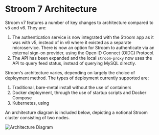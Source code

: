 # Stroom 7 Architecture

Stroom v7 features a number of key changes to architecture compared to v5 and v6. They are:

1. The authentication service is now integrated with the Stroom app as it was with v5, instead of in v6 where it existed as a separate microservice. There is now an option for Stroom to authenticate via an external sign-on provider, using the Open ID Connect (OIDC) Protocol.
1. The API has been expanded and the local `stroom-proxy` now uses the API to query feed status, instead of querying MySQL directly.

Stroom's architecture varies, depending on largely the choice of deployment method. The types of deployment currently supported are:

1. Traditional, bare-metal install without the use of containers
1. Docker deployment, through the use of startup scripts and Docker Compose
1. Kubernetes, using

An architecture diagram is included below, depicting a notional Stroom cluster consisting of two nodes.

![Architecture Diagram](/diagrams/stroom-7-non-containerised.puml.svg)
